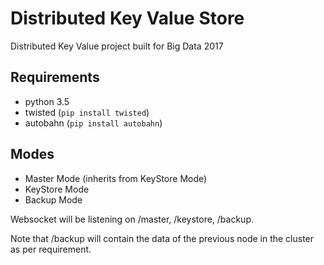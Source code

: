 # Distributed Key Value Store
Distributed Key Value project built for Big Data 2017

## Requirements
 - python 3.5
 - twisted (`pip install twisted`)
 - autobahn (`pip install autobahn`)
 
## Modes
 - Master Mode (inherits from KeyStore Mode)
 - KeyStore Mode
 - Backup Mode
 
Websocket will be listening on /master, /keystore, /backup. 

Note that /backup will contain the data of the previous node in the cluster as per requirement. 

